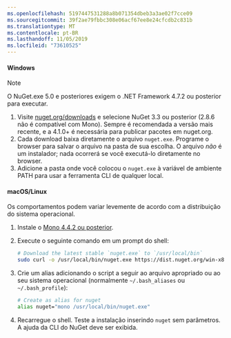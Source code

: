 ```yaml
---
ms.openlocfilehash: 5197447531288a8b071354dbeb3a3ae02f7cce09
ms.sourcegitcommit: 39f2ae79fbbc308e06acf67ee8e24cfcdb2c831b
ms.translationtype: MT
ms.contentlocale: pt-BR
ms.lasthandoff: 11/05/2019
ms.locfileid: "73610525"
---
```

#### <a name="windows"></a>Windows

> [!Note]
> O NuGet.exe 5.0 e posteriores exigem o .NET Framework 4.7.2 ou posterior para executar.

1. Visite [nuget.org/downloads](https://nuget.org/downloads) e selecione NuGet 3.3 ou posterior (2.8.6 não é compatível com Mono). Sempre é recomendada a versão mais recente, e a 4.1.0+ é necessária para publicar pacotes em nuget.org.
1. Cada download baixa diretamente o arquivo `nuget.exe`. Programe o browser para salvar o arquivo na pasta de sua escolha. O arquivo *não* é um instalador; nada ocorrerá se você executá-lo diretamente no browser.
1. Adicione a pasta onde você colocou o `nuget.exe` à variável de ambiente PATH para usar a ferramenta CLI de qualquer local.

#### <a name="macoslinux"></a>macOS/Linux

Os comportamentos podem variar levemente de acordo com a distribuição do sistema operacional.

1. Instale o [Mono 4.4.2 ou posterior](https://www.mono-project.com/docs/getting-started/install/).

1. Execute o seguinte comando em um prompt do shell:

    ```bash
    # Download the latest stable `nuget.exe` to `/usr/local/bin`
    sudo curl -o /usr/local/bin/nuget.exe https://dist.nuget.org/win-x86-commandline/latest/nuget.exe
    ```

1. Crie um alias adicionando o script a seguir ao arquivo apropriado ou ao seu sistema operacional (normalmente `~/.bash_aliases` ou `~/.bash_profile`):

    ```bash
    # Create as alias for nuget
    alias nuget="mono /usr/local/bin/nuget.exe"
    ```

1. Recarregue o shell.  Teste a instalação inserindo `nuget` sem parâmetros. A ajuda da CLI do NuGet deve ser exibida.
